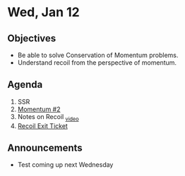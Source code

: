 Wed, Jan 12
=================== 
  
Objectives  
------------  
- Be able to solve Conservation of Momentum problems.
- Understand recoil from the perspective of momentum.
  
Agenda    
---------    

1. SSR
2. [Momentum #2](https://avon.schoology.com/course/5138386979/materials/gp/5553841108)
3. Notes on Recoil <sub>[video](https://avon.schoology.com/course/5138386979/materials/gp/5527007782)</sub>
4. [Recoil Exit Ticket](https://avon.schoology.com/page/5553837203)

Announcements 
 -------------  
- Test coming up next Wednesday



[ptop]: https://avoncsc-my.sharepoint.com/:x:/g/personal/zjrohrbach_avon-schools_org/ERhuKfM6FuZAu7ceF1RrcTMBOxKzjRD5kdb5vncOwACRwg?e=W4jjF8
[pasmt]: https://avon.schoology.com/course/5138386979/materials/gp/5526865983
[pvid]: https://avon.schoology.com/course/5138386979/materials/gp/5526830072

[egg]: https://avon.schoology.com/assignment/5535693825/
<!--stackedit_data:
eyJoaXN0b3J5IjpbLTE4MDYyMTA3NTYsLTE0Nzg0ODg2NzQsLT
E1MDY3NTQwOTMsMTM0NzA3NTIzNiwtMjAzMDM5MDgxNiwtMTk1
NjUwNzUwNywxOTM2NTA3MzE1LDIwOTIxODU4OTEsNjk1MzczMD
IyLDE5ODQ4NjE5NDYsMTc0NjQ3ODQ5NCw5MDg4MTQyMSwtNTgx
ODA5MTY1LDIwNzgwMTcyNTQsLTExNDk5MDQzMDgsLTk1OTcxNj
M2NCwtMTc1NTk3OTk5MSwtMTYwNzMxNzE2NywtMTg2MzE3Mjk3
OSwxMTc1ODY5NTIyXX0=
-->